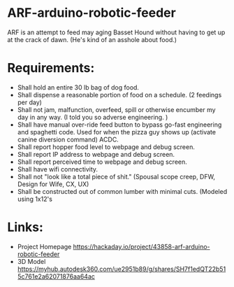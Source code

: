 # ARF-arduino-robotic-feeder
ARF is an attempt to feed may aging Basset Hound without having to get up at the crack of dawn. (He's kind of an asshole about food.)

# Requirements:

* Shall hold an entire 30 lb bag of dog food.
* Shall dispense a reasonable portion of food on a schedule. (2 feedings per day)
* Shall not jam, malfunction, overfeed, spill or otherwise encumber my day in any way. (I told you so adverse engineering. )
* Shall have manual over-ride feed button to bypass go-fast engineering and spaghetti code. Used for when the pizza guy shows up (activate canine diversion command) ACDC.
* Shall report hopper food level to webpage and debug screen.
* Shall report IP address to webpage and debug screen.
* Shall report perceived time to webpage and debug screen.
* Shall have wifi connectivity.
* Shall not "look like a total piece of shit." (Spousal scope creep, DFW, Design for Wife, CX, UX)
* Shall be constructed out of common lumber with minimal cuts. (Modeled using  1x12's

# Links:
* Project Homepage https://hackaday.io/project/43858-arf-arduino-robotic-feeder
* 3D Model https://myhub.autodesk360.com/ue2951b89/g/shares/SH7f1edQT22b515c761e2a62071876aa64ac